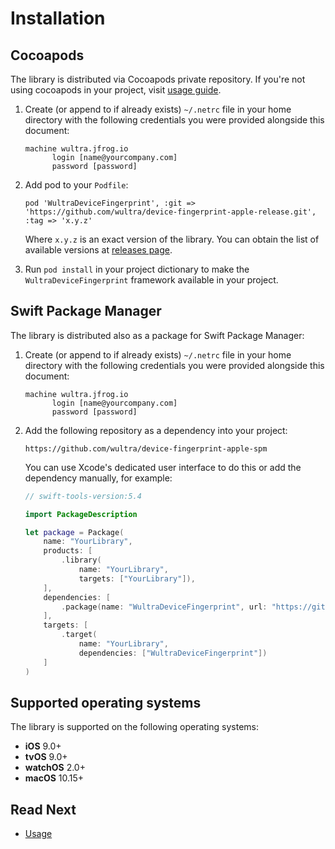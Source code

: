 # Installation

## Cocoapods 

The library is distributed via Cocoapods private repository. If you're not using cocoapods in your project, visit [usage guide](https://guides.cocoapods.org/using/using-cocoapods.html).

1. Create (or append to if already exists) `~/.netrc` file in your home directory with the following credentials you were provided alongside this document:
   ```
   machine wultra.jfrog.io
         login [name@yourcompany.com]
         password [password]
   ``` 

2. Add pod to your `Podfile`:
   ```
   pod 'WultraDeviceFingerprint', :git => 'https://github.com/wultra/device-fingerprint-apple-release.git', :tag => 'x.y.z'
   ```
   Where `x.y.z` is an exact version of the library. You can obtain the list of available versions at [releases page](https://github.com/wultra/device-fingerprint-apple-release/releases).

3. Run `pod install` in your project dictionary to make the `WultraDeviceFingerprint` framework available in your project.

## Swift Package Manager

The library is distributed also as a package for Swift Package Manager:
   
1. Create (or append to if already exists) `~/.netrc` file in your home directory with the following credentials you were provided alongside this document:
   ```
   machine wultra.jfrog.io
         login [name@yourcompany.com]
         password [password]
   ```

2. Add the following repository as a dependency into your project:
   ```
   https://github.com/wultra/device-fingerprint-apple-spm
   ```
   You can use Xcode's dedicated user interface to do this or add the dependency manually, for example:
   ```swift
   // swift-tools-version:5.4

   import PackageDescription

   let package = Package(
       name: "YourLibrary",
       products: [
           .library(
               name: "YourLibrary",
               targets: ["YourLibrary"]),
       ],
       dependencies: [
           .package(name: "WultraDeviceFingerprint", url: "https://github.com/wultra/device-fingerprint-apple-spm", .from("1.2.3"))
       ],
       targets: [
           .target(
               name: "YourLibrary",
               dependencies: ["WultraDeviceFingerprint"])
       ]
   )
   ```
   
## Supported operating systems

The library is supported on the following operating systems:

- **iOS** 9.0+
- **tvOS** 9.0+
- **watchOS** 2.0+
- **macOS** 10.15+


## Read Next

- [Usage](Usage.md)